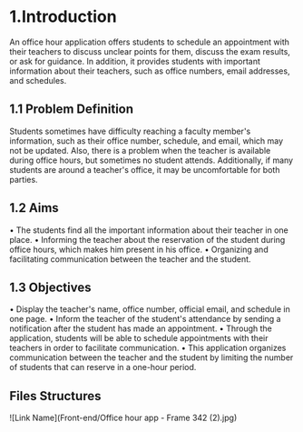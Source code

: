 # 1.Introduction
An office hour application offers students to schedule an appointment with their teachers to discuss unclear points for them, discuss the exam results, or ask for guidance. In addition, it provides students with important information about their teachers, such as office numbers, email addresses, and schedules.

## 1.1	Problem Definition
Students sometimes have difficulty reaching a faculty member's information, such as their office number, schedule, and email, which may not be updated. Also, there is a problem when the teacher is available during office hours, but sometimes no student attends. Additionally, if many students are around a teacher's office, it may be uncomfortable for both parties.

## 1.2 Aims 
•	The students find all the important information about their teacher in one place.
•	Informing the teacher about the reservation of the student during office hours, which makes him present in his office.
•	Organizing and facilitating communication between the teacher and the student.


## 1.3 Objectives
•	Display the teacher's name, office number, official email, and schedule in one page.
•	Inform the teacher of the student's attendance by sending a notification after the student has made an appointment.
•	Through the application, students will be able to schedule appointments with their teachers in order to facilitate communication.
•	This application organizes communication between the teacher and the student by limiting the number of students that can reserve in a one-hour period.

## Files Structures
![Link Name](Front-end/Office hour app - Frame 342 (2).jpg)  
